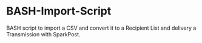 BASH-Import-Script
==================

BASH script to import a CSV and convert it to a Recipient List and delivery a Transmission with SparkPost.

